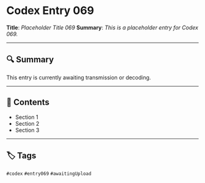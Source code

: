 # Codex Entry 069

**Title**: *Placeholder Title 069*
**Summary**: _This is a placeholder entry for Codex 069._

---

## 🔍 Summary

This entry is currently awaiting transmission or decoding.

---

## 🧠 Contents

- Section 1
- Section 2
- Section 3

---

## 🏷️ Tags

`#codex` `#entry069` `#awaitingUpload`
